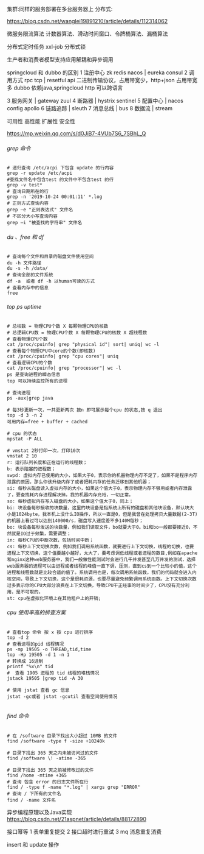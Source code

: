 
集群:同样的服务部署在多台服务器上
分布式:


https://blog.csdn.net/wanglei19891210/article/details/112314062

微服务限流算法
计数器算法、滑动时间窗口、令牌桶算法、漏桶算法

分布式定时任务
xxl-job 分布式锁 


生产者和消费者模型支持应用解耦和异步调用

springcloud 和 dubbo 的区别
1 注册中心 
zk redis nacos | eureka consul
2 调用方式
rpc tcp | resetful api 
二进制传输协议，占用带宽少，http+json 占用带宽多
dubbo 依赖java,springcloud http 可以跨语言


3 服务网关
| gateway zuul
4 断路器
| hystrix sentinel
5 配置中心
| nacos config apollo 
6 链路追踪
| sleuth 
7 消息总线
| bus 
8 数据流
| stream 


可用性 高性能 扩展性 安全性 

https://mp.weixin.qq.com/s/d0JiB7-4VUb7S6_7SBhL_Q



###### grep 命令
```
# 递归查询 /etc/acpi 下包含 update 的行内容
grep -r update /etc/acpi 
#查找文件名中包含test 的文件中不包含test 的行 
grep -v test* 
# 查询日期所在的行
grep -n '2019-10-24 00:01:11' *.log
# 正则方式查询内容 
grep –e "正则表达式" 文件名
# 不区分大小写查询内容
grep –i "被查找的字符串" 文件名

```

###### du 、free 和 df 
```
# 查询每个文件和目录的磁盘文件使用空间
du -h 文件路径
du -s -h /data/
# 查询全部的文件系统
df -a  或者 df -h 以human可读的方式
# 查看内存中的信息
free 

```
###### top ps uptime 
```
# 总核数 = 物理CPU个数 X 每颗物理CPU的核数 
# 总逻辑CPU数 = 物理CPU个数 X 每颗物理CPU的核数 X 超线程数
# 查看物理CPU个数
cat /proc/cpuinfo| grep "physical id"| sort| uniq| wc -l
# 查看每个物理CPU中core的个数(即核数)
cat /proc/cpuinfo| grep "cpu cores"| uniq
# 查看逻辑CPU的个数
cat /proc/cpuinfo| grep "processor"| wc -l
ps 是查询进程的瞬态信息
top 可以持续监控所有的进程

# 查询进程
ps -aux|grep java

# 每3秒更新一次，一共更新两次 按n 即可展示每个cpu 的状态,按 q 退出
top -d 3 -n 2
可用内存=free + buffer + cached

# cpu 的状态
mpstat -P ALL

# vmstat 2秒打印一次，打印10次 
vmstat 2 10 
r: 运行队列长度和正在运行的线程数；
b: 表示阻塞的进程数；
swpd: 虚拟内存已使用的大小，如果大于0，表示你的机器物理内存不足了，如果不是程序内存泄露的原因，那么你该升级内存了或者把耗内存的任务迁移到其他机器；
si: 每秒从磁盘读入虚拟内存的大小，如果这个值大于0，表示物理内存不够用或者内存泄露了，要查找耗内存进程解决掉。我的机器内存充裕，一切正常。
so: 每秒虚拟内存写入磁盘的大小，如果这个值大于0，同上；
bi: 块设备每秒接收的块数量，这里的块设备是指系统上所有的磁盘和其他块设备，默认块大小是1024byte，我本机上没什么IO操作，所以一直是0，但是我曾在处理拷贝大量数据(2-3T)的机器上看过可以达到140000/s，磁盘写入速度差不多140M每秒；
bo: 块设备每秒发送的块数量，例如我们读取文件，bo就要大于0。bi和bo一般都要接近0，不然就是IO过于频繁，需要调整；
in: 每秒CPU的中断次数，包括时间中断；
cs: 每秒上下文切换次数，例如我们调用系统函数，就要进行上下文切换，线程的切换，也要进程上下文切换，这个值要越小越好，太大了，要考虑调低线程或者进程的数目,例如在apache和nginx这种web服务器中，我们一般做性能测试时会进行几千并发甚至几万并发的测试，选择web服务器的进程可以由进程或者线程的峰值一直下调，压测，直到cs到一个比较小的值，这个进程和线程数就是比较合适的值了。系统调用也是，每次调用系统函数，我们的代码就会进入内核空间，导致上下文切换，这个是很耗资源，也要尽量避免频繁调用系统函数。上下文切换次数过多表示你的CPU大部分浪费在上下文切换，导致CPU干正经事的时间少了，CPU没有充分利用，是不可取的。
st: cpu在虚拟化环境上在其他租户上的开销;
```

###### cpu 使用率高的排查方案
```
# 查看top 命令 按 x 按 cpu 进行排序
top -d 2
# 查看进程的pid 线程情况
ps -mp 19505 -o THREAD,tid,time   
top -Hp 19505 -d 1 -n 1  
# 转换成 16进制
printf "%x\n" tid
#  查看 1905 进程的 tid 线程的堆栈情况 
jstack 19505 |grep tid -A 30

# 使用 jstat 查看 gc 信息 
jstat -gc或者 jstat -gcutil 查看空间使用情况


```

###### find 命令
```
# 在 /software 目录下找出大小超过 10MB 的文件
find /software -type f -size +10240k

# 目录下找出 365 天之内未被访问过的文件
find /software \! -atime -365

# 目录下找出 365 天之前被修改过的文件
find /home -mtime +365
# 查询 包含 error 的日志文件所在行
find / -type f -name "*.log" | xargs grep "ERROR"
# 查询 / 下所有的文件名
find / -name 文件名 

```

异步编程原理以及Java实现
https://blog.csdn.net/21aspnet/article/details/88172890 



接口幂等 
1 表单重复提交
2 接口超时进行重试
3 mq 消息重复消费

insert 和 update 操作




